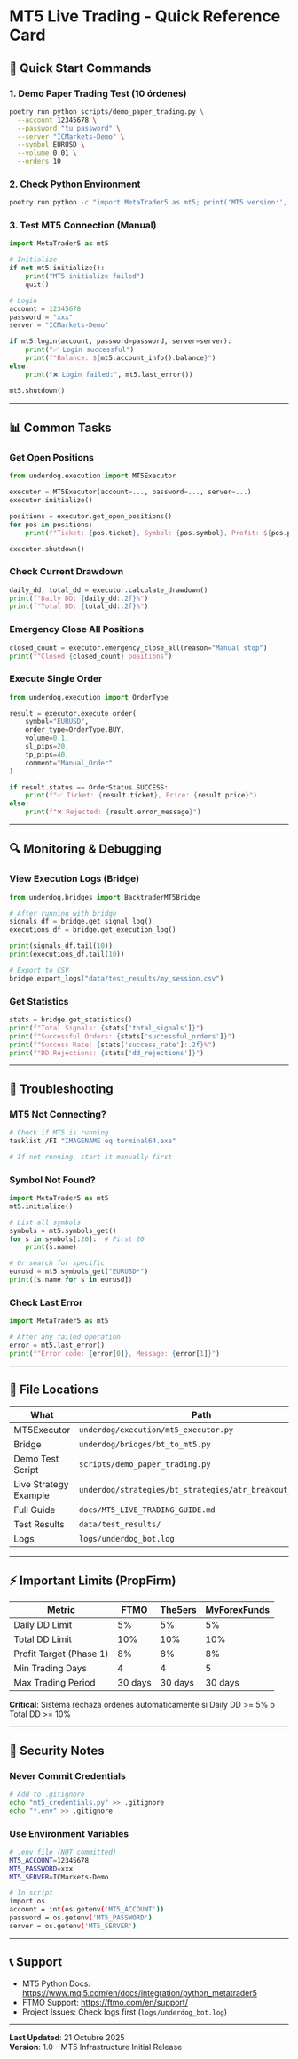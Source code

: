 # MT5 Live Trading - Quick Reference Card

## 🚀 Quick Start Commands

### 1. Demo Paper Trading Test (10 órdenes)
```bash
poetry run python scripts/demo_paper_trading.py \
  --account 12345678 \
  --password "tu_password" \
  --server "ICMarkets-Demo" \
  --symbol EURUSD \
  --volume 0.01 \
  --orders 10
```

### 2. Check Python Environment
```bash
poetry run python -c "import MetaTrader5 as mt5; print('MT5 version:', mt5.__version__)"
```

### 3. Test MT5 Connection (Manual)
```python
import MetaTrader5 as mt5

# Initialize
if not mt5.initialize():
    print("MT5 initialize failed")
    quit()

# Login
account = 12345678
password = "xxx"
server = "ICMarkets-Demo"

if mt5.login(account, password=password, server=server):
    print("✅ Login successful")
    print(f"Balance: ${mt5.account_info().balance}")
else:
    print("❌ Login failed:", mt5.last_error())

mt5.shutdown()
```

---

## 📊 Common Tasks

### Get Open Positions
```python
from underdog.execution import MT5Executor

executor = MT5Executor(account=..., password=..., server=...)
executor.initialize()

positions = executor.get_open_positions()
for pos in positions:
    print(f"Ticket: {pos.ticket}, Symbol: {pos.symbol}, Profit: ${pos.profit:.2f}")

executor.shutdown()
```

### Check Current Drawdown
```python
daily_dd, total_dd = executor.calculate_drawdown()
print(f"Daily DD: {daily_dd:.2f}%")
print(f"Total DD: {total_dd:.2f}%")
```

### Emergency Close All Positions
```python
closed_count = executor.emergency_close_all(reason="Manual stop")
print(f"Closed {closed_count} positions")
```

### Execute Single Order
```python
from underdog.execution import OrderType

result = executor.execute_order(
    symbol="EURUSD",
    order_type=OrderType.BUY,
    volume=0.1,
    sl_pips=20,
    tp_pips=40,
    comment="Manual_Order"
)

if result.status == OrderStatus.SUCCESS:
    print(f"✅ Ticket: {result.ticket}, Price: {result.price}")
else:
    print(f"❌ Rejected: {result.error_message}")
```

---

## 🔍 Monitoring & Debugging

### View Execution Logs (Bridge)
```python
from underdog.bridges import BacktraderMT5Bridge

# After running with bridge
signals_df = bridge.get_signal_log()
executions_df = bridge.get_execution_log()

print(signals_df.tail(10))
print(executions_df.tail(10))

# Export to CSV
bridge.export_logs("data/test_results/my_session.csv")
```

### Get Statistics
```python
stats = bridge.get_statistics()
print(f"Total Signals: {stats['total_signals']}")
print(f"Successful Orders: {stats['successful_orders']}")
print(f"Success Rate: {stats['success_rate']:.2f}%")
print(f"DD Rejections: {stats['dd_rejections']}")
```

---

## 🐛 Troubleshooting

### MT5 Not Connecting?
```bash
# Check if MT5 is running
tasklist /FI "IMAGENAME eq terminal64.exe"

# If not running, start it manually first
```

### Symbol Not Found?
```python
import MetaTrader5 as mt5
mt5.initialize()

# List all symbols
symbols = mt5.symbols_get()
for s in symbols[:20]:  # First 20
    print(s.name)

# Or search for specific
eurusd = mt5.symbols_get("EURUSD*")
print([s.name for s in eurusd])
```

### Check Last Error
```python
import MetaTrader5 as mt5

# After any failed operation
error = mt5.last_error()
print(f"Error code: {error[0]}, Message: {error[1]}")
```

---

## 📁 File Locations

| What | Path |
|------|------|
| MT5Executor | `underdog/execution/mt5_executor.py` |
| Bridge | `underdog/bridges/bt_to_mt5.py` |
| Demo Test Script | `scripts/demo_paper_trading.py` |
| Live Strategy Example | `underdog/strategies/bt_strategies/atr_breakout_live.py` |
| Full Guide | `docs/MT5_LIVE_TRADING_GUIDE.md` |
| Test Results | `data/test_results/` |
| Logs | `logs/underdog_bot.log` |

---

## ⚡ Important Limits (PropFirm)

| Metric | FTMO | The5ers | MyForexFunds |
|--------|------|---------|--------------|
| Daily DD Limit | 5% | 5% | 5% |
| Total DD Limit | 10% | 10% | 10% |
| Profit Target (Phase 1) | 8% | 8% | 8% |
| Min Trading Days | 4 | 4 | 5 |
| Max Trading Period | 30 days | 30 days | 30 days |

**Critical**: Sistema rechaza órdenes automáticamente si Daily DD >= 5% o Total DD >= 10%

---

## 🔐 Security Notes

### Never Commit Credentials
```bash
# Add to .gitignore
echo "mt5_credentials.py" >> .gitignore
echo "*.env" >> .gitignore
```

### Use Environment Variables
```bash
# .env file (NOT committed)
MT5_ACCOUNT=12345678
MT5_PASSWORD=xxx
MT5_SERVER=ICMarkets-Demo

# In script
import os
account = int(os.getenv('MT5_ACCOUNT'))
password = os.getenv('MT5_PASSWORD')
server = os.getenv('MT5_SERVER')
```

---

## 📞 Support

- MT5 Python Docs: https://www.mql5.com/en/docs/integration/python_metatrader5
- FTMO Support: https://ftmo.com/en/support/
- Project Issues: Check logs first (`logs/underdog_bot.log`)

---

**Last Updated**: 21 Octubre 2025  
**Version**: 1.0 - MT5 Infrastructure Initial Release
